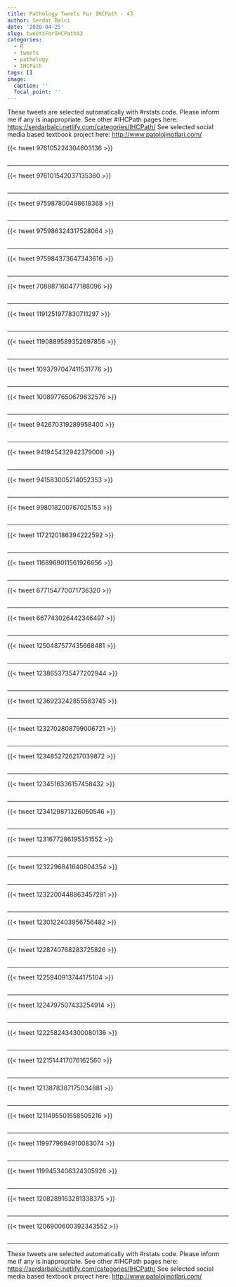 ```yaml
---
title: Pathology Tweets For IHCPath - 43
author: Serdar Balci
date: '2020-04-25'
slug: tweetsForIHCPath43
categories:
  - R
  - tweets
  - pathology
  - IHCPath
tags: []
image:
  caption: ''
  focal_point: ''
---
```



These tweets are selected automatically with #rstats code. Please inform me if any is inappropriate.
See other #IHCPath pages here: https://serdarbalci.netlify.com/categories/IHCPath/ 
See selected social media based textbook project here: http://www.patolojinotlari.com/

{{< tweet 976105224304603136 >}}
<br>
<br>
<hr>
{{< tweet 976101542037135360 >}}
<br>
<br>
<hr>
{{< tweet 975987800498618368 >}}
<br>
<br>
<hr>
{{< tweet 975986324317528064 >}}
<br>
<br>
<hr>
{{< tweet 975984373647343616 >}}
<br>
<br>
<hr>
{{< tweet 708887160477188096 >}}
<br>
<br>
<hr>
{{< tweet 1191251977830711297 >}}
<br>
<br>
<hr>
{{< tweet 1190889589352697856 >}}
<br>
<br>
<hr>
{{< tweet 1093797047411531776 >}}
<br>
<br>
<hr>
{{< tweet 1008977650679832576 >}}
<br>
<br>
<hr>
{{< tweet 942670319289958400 >}}
<br>
<br>
<hr>
{{< tweet 941945432942379008 >}}
<br>
<br>
<hr>
{{< tweet 941583005214052353 >}}
<br>
<br>
<hr>
{{< tweet 998018200767025153 >}}
<br>
<br>
<hr>
{{< tweet 1172120186394222592 >}}
<br>
<br>
<hr>
{{< tweet 1168969011561926656 >}}
<br>
<br>
<hr>
{{< tweet 677154770071736320 >}}
<br>
<br>
<hr>
{{< tweet 667743026442346497 >}}
<br>
<br>
<hr>
{{< tweet 1250487577435668481 >}}
<br>
<br>
<hr>
{{< tweet 1238653735477202944 >}}
<br>
<br>
<hr>
{{< tweet 1236923242855583745 >}}
<br>
<br>
<hr>
{{< tweet 1232702808799006721 >}}
<br>
<br>
<hr>
{{< tweet 1234852726217039872 >}}
<br>
<br>
<hr>
{{< tweet 1234516336157458432 >}}
<br>
<br>
<hr>
{{< tweet 1234129871326060546 >}}
<br>
<br>
<hr>
{{< tweet 1231677286195351552 >}}
<br>
<br>
<hr>
{{< tweet 1232296841640804354 >}}
<br>
<br>
<hr>
{{< tweet 1232200448863457281 >}}
<br>
<br>
<hr>
{{< tweet 1230122403956756482 >}}
<br>
<br>
<hr>
{{< tweet 1228740768283725826 >}}
<br>
<br>
<hr>
{{< tweet 1225940913744175104 >}}
<br>
<br>
<hr>
{{< tweet 1224797507433254914 >}}
<br>
<br>
<hr>
{{< tweet 1222582434300080136 >}}
<br>
<br>
<hr>
{{< tweet 1221514417076162560 >}}
<br>
<br>
<hr>
{{< tweet 1213878387175034881 >}}
<br>
<br>
<hr>
{{< tweet 1211495501658505216 >}}
<br>
<br>
<hr>
{{< tweet 1199779694910083074 >}}
<br>
<br>
<hr>
{{< tweet 1199453406324305926 >}}
<br>
<br>
<hr>
{{< tweet 1208289163281338375 >}}
<br>
<br>
<hr>
{{< tweet 1206900600392343552 >}}
<br>
<br>
<hr>


These tweets are selected automatically with #rstats code. Please inform me if any is inappropriate.
See other #IHCPath pages here: https://serdarbalci.netlify.com/categories/IHCPath/ 
See selected social media based textbook project here: http://www.patolojinotlari.com/
